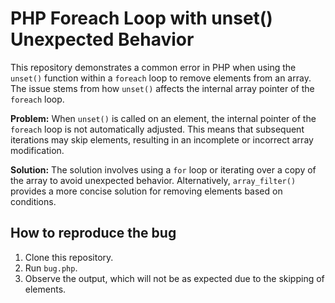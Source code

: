 # PHP Foreach Loop with unset() Unexpected Behavior

This repository demonstrates a common error in PHP when using the `unset()` function within a `foreach` loop to remove elements from an array.  The issue stems from how `unset()` affects the internal array pointer of the `foreach` loop.

**Problem:**  When `unset()` is called on an element, the internal pointer of the `foreach` loop is not automatically adjusted. This means that subsequent iterations may skip elements, resulting in an incomplete or incorrect array modification.

**Solution:** The solution involves using a `for` loop or iterating over a copy of the array to avoid unexpected behavior.  Alternatively, `array_filter()` provides a more concise solution for removing elements based on conditions.

## How to reproduce the bug

1. Clone this repository.
2. Run `bug.php`.
3. Observe the output, which will not be as expected due to the skipping of elements.